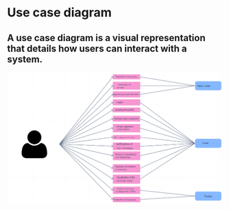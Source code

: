 # Use case diagram 
## A use case diagram is a visual representation that details how users can interact with a system.

![Use case diagram ](https://github.com/Chayy80/Repostorio-Equipo-3/blob/FIS%231_PB_FABIO/Resources%20&%20Assets/Use%20Case%20Diagram.png?raw=true)
